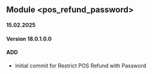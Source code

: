 ## Module <pos_refund_password>

#### 15.02.2025
#### Version 18.0.1.0.0
#### ADD
- Initial commit for Restrict POS Refund with Password
